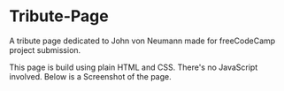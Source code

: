 # Tribute-Page

A tribute page dedicated to John von Neumann made for freeCodeCamp project submission.

This page is build using plain HTML and CSS.
There's no JavaScript involved. Below is a Screenshot of the page.